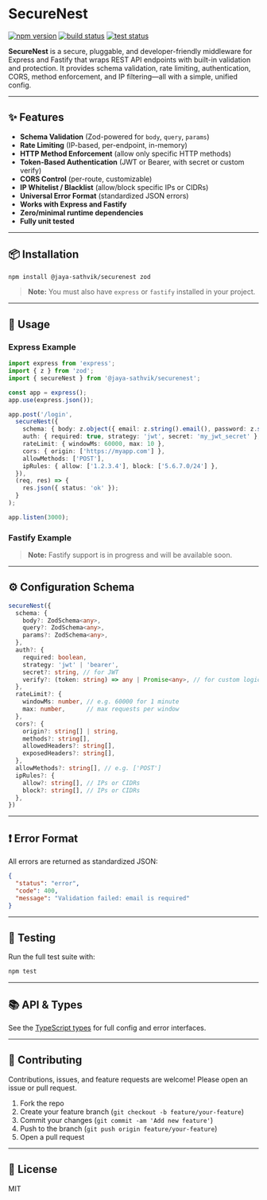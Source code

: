 # SecureNest

[![npm version](https://img.shields.io/npm/v/@jaya-sathvik/securenest.svg?style=flat)](https://www.npmjs.com/package/@jaya-sathvik/securenest)
[![build status](https://img.shields.io/github/actions/workflow/status/your-org/securenest/ci.yml?branch=main)](https://github.com/your-org/securenest/actions)
[![test status](https://img.shields.io/badge/tests-passing-brightgreen)](#)

**SecureNest** is a secure, pluggable, and developer-friendly middleware for Express and Fastify that wraps REST API endpoints with built-in validation and protection. It provides schema validation, rate limiting, authentication, CORS, method enforcement, and IP filtering—all with a simple, unified config.

---

## ✨ Features
- **Schema Validation** (Zod-powered for `body`, `query`, `params`)
- **Rate Limiting** (IP-based, per-endpoint, in-memory)
- **HTTP Method Enforcement** (allow only specific HTTP methods)
- **Token-Based Authentication** (JWT or Bearer, with secret or custom verify)
- **CORS Control** (per-route, customizable)
- **IP Whitelist / Blacklist** (allow/block specific IPs or CIDRs)
- **Universal Error Format** (standardized JSON errors)
- **Works with Express and Fastify**
- **Zero/minimal runtime dependencies**
- **Fully unit tested**

---

## 📦 Installation

```bash
npm install @jaya-sathvik/securenest zod
```

> **Note:** You must also have `express` or `fastify` installed in your project.

---

## 🚀 Usage

### Express Example
```ts
import express from 'express';
import { z } from 'zod';
import { secureNest } from '@jaya-sathvik/securenest';

const app = express();
app.use(express.json());

app.post('/login',
  secureNest({
    schema: { body: z.object({ email: z.string().email(), password: z.string().min(6) }) },
    auth: { required: true, strategy: 'jwt', secret: 'my_jwt_secret' },
    rateLimit: { windowMs: 60000, max: 10 },
    cors: { origin: ['https://myapp.com'] },
    allowMethods: ['POST'],
    ipRules: { allow: ['1.2.3.4'], block: ['5.6.7.0/24'] },
  }),
  (req, res) => {
    res.json({ status: 'ok' });
  }
);

app.listen(3000);
```

### Fastify Example
> **Note:** Fastify support is in progress and will be available soon.

---

## ⚙️ Configuration Schema

```ts
secureNest({
  schema: {
    body?: ZodSchema<any>,
    query?: ZodSchema<any>,
    params?: ZodSchema<any>,
  },
  auth?: {
    required: boolean,
    strategy: 'jwt' | 'bearer',
    secret?: string, // for JWT
    verify?: (token: string) => any | Promise<any>, // for custom logic
  },
  rateLimit?: {
    windowMs: number, // e.g. 60000 for 1 minute
    max: number,      // max requests per window
  },
  cors?: {
    origin?: string[] | string,
    methods?: string[],
    allowedHeaders?: string[],
    exposedHeaders?: string[],
  },
  allowMethods?: string[], // e.g. ['POST']
  ipRules?: {
    allow?: string[], // IPs or CIDRs
    block?: string[], // IPs or CIDRs
  },
})
```

---

## ❗ Error Format
All errors are returned as standardized JSON:
```json
{
  "status": "error",
  "code": 400,
  "message": "Validation failed: email is required"
}
```

---

## 🧪 Testing

Run the full test suite with:
```bash
npm test
```

---

## 📚 API & Types

See the [TypeScript types](./src/index.ts) for full config and error interfaces.

---

## 🤝 Contributing

Contributions, issues, and feature requests are welcome! Please open an issue or pull request.

1. Fork the repo
2. Create your feature branch (`git checkout -b feature/your-feature`)
3. Commit your changes (`git commit -am 'Add new feature'`)
4. Push to the branch (`git push origin feature/your-feature`)
5. Open a pull request

---

## 📄 License

MIT 